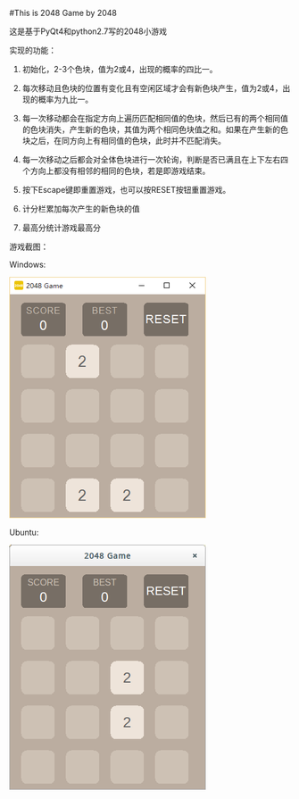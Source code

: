 #This is 2048 Game by 2048

这是基于PyQt4和python2.7写的2048小游戏

实现的功能：

1. 初始化，2-3个色块，值为2或4，出现的概率的四比一。

2. 每次移动且色块的位置有变化且有空闲区域才会有新色块产生，值为2或4，出现的概率为九比一。

3. 每一次移动都会在指定方向上遍历匹配相同值的色块，然后已有的两个相同值的色块消失，产生新的色块，其值为两个相同色块值之和。如果在产生新的色块之后，在同方向上有相同值的色块，此时并不匹配消失。

4. 每一次移动之后都会对全体色块进行一次轮询，判断是否已满且在上下左右四个方向上都没有相邻的相同的色块，若是即游戏结束。

5. 按下Escape键即重置游戏，也可以按RESET按钮重置游戏。

6. 计分栏累加每次产生的新色块的值

7. 最高分统计游戏最高分

游戏截图：

Windows:

![2048Game](2048Game_window.png)

Ubuntu:

![2048Game](2048Game.png)